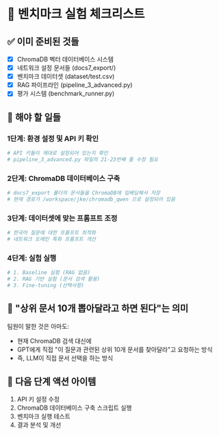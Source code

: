 # 🎯 벤치마크 실험 체크리스트

## ✅ 이미 준비된 것들
- [x] ChromaDB 벡터 데이터베이스 시스템
- [x] 네트워크 설정 문서들 (docs7_export/)
- [x] 벤치마크 데이터셋 (dataset/test.csv)
- [x] RAG 파이프라인 (pipeline_3_advanced.py)
- [x] 평가 시스템 (benchmark_runner.py)

## 🔧 해야 할 일들

### 1단계: 환경 설정 및 API 키 확인
```bash
# API 키들이 제대로 설정되어 있는지 확인
# pipeline_3_advanced.py 파일의 21-23번째 줄 수정 필요
```

### 2단계: ChromaDB 데이터베이스 구축
```bash
# docs7_export 폴더의 문서들을 ChromaDB에 임베딩해서 저장
# 현재 경로가 /workspace/jke/chromadb_qwen 으로 설정되어 있음
```

### 3단계: 데이터셋에 맞는 프롬프트 조정
```bash
# 한국어 질문에 대한 프롬프트 최적화
# 네트워크 도메인 특화 프롬프트 개선
```

### 4단계: 실험 실행
```bash
# 1. Baseline 실험 (RAG 없음)
# 2. RAG 기반 실험 (문서 검색 활용)
# 3. Fine-tuning (선택사항)
```

## 🤔 "상위 문서 10개 뽑아달라고 하면 된다"는 의미
팀원이 말한 것은 아마도:
- 현재 ChromaDB 검색 대신에
- GPT에게 직접 "이 질문과 관련된 상위 10개 문서를 찾아달라"고 요청하는 방식
- 즉, LLM이 직접 문서 선택을 하는 방식

## 📝 다음 단계 액션 아이템
1. API 키 설정 수정
2. ChromaDB 데이터베이스 구축 스크립트 실행
3. 벤치마크 실행 테스트
4. 결과 분석 및 개선
